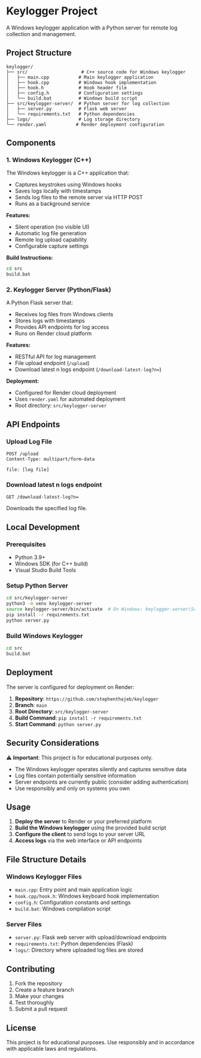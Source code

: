 # Keylogger Project

A Windows keylogger application with a Python server for remote log collection and management.

## Project Structure

```
keylogger/
├── src/                    # C++ source code for Windows keylogger
│   ├── main.cpp           # Main keylogger application
│   ├── hook.cpp           # Windows hook implementation
│   ├── hook.h             # Hook header file
│   ├── config.h           # Configuration settings
│   └── build.bat          # Windows build script
├── src/keylogger-server/  # Python server for log collection
│   ├── server.py          # Flask web server
│   └── requirements.txt   # Python dependencies
├── logs/                  # Log storage directory
└── render.yaml           # Render deployment configuration
```

## Components

### 1. Windows Keylogger (C++)

The Windows keylogger is a C++ application that:
- Captures keystrokes using Windows hooks
- Saves logs locally with timestamps
- Sends log files to the remote server via HTTP POST
- Runs as a background service

**Features:**
- Silent operation (no visible UI)
- Automatic log file generation
- Remote log upload capability
- Configurable capture settings

**Build Instructions:**
```bash
cd src
build.bat
```

### 2. Keylogger Server (Python/Flask)

A Python Flask server that:
- Receives log files from Windows clients
- Stores logs with timestamps
- Provides API endpoints for log access
- Runs on Render cloud platform

**Features:**
- RESTful API for log management
- File upload endpoint (`/upload`)
- Download latest n logs endpoint (`/download-latest-log?n=`)


**Deployment:**
- Configured for Render cloud deployment
- Uses `render.yaml` for automated deployment
- Root directory: `src/keylogger-server`

## API Endpoints

### Upload Log File
```http
POST /upload
Content-Type: multipart/form-data

file: [log file]
```

###  Download latest n logs endpoint 
```http
GET /download-latest-log?n=
```
Downloads the specified log file.

## Local Development

### Prerequisites
- Python 3.9+
- Windows SDK (for C++ build)
- Visual Studio Build Tools

### Setup Python Server
```bash
cd src/keylogger-server
python3 -m venv keylogger-server
source keylogger-server/bin/activate  # On Windows: keylogger-server\Scripts\activate
pip install -r requirements.txt
python server.py
```

### Build Windows Keylogger
```bash
cd src
build.bat
```

## Deployment

The server is configured for deployment on Render:

1. **Repository**: `https://github.com/stephenthajeb/keylogger`
2. **Branch**: `main`
3. **Root Directory**: `src/keylogger-server`
4. **Build Command**: `pip install -r requirements.txt`
5. **Start Command**: `python server.py`

## Security Considerations

⚠️ **Important**: This project is for educational purposes only.

- The Windows keylogger operates silently and captures sensitive data
- Log files contain potentially sensitive information
- Server endpoints are currently public (consider adding authentication)
- Use responsibly and only on systems you own

## Usage

1. **Deploy the server** to Render or your preferred platform
2. **Build the Windows keylogger** using the provided build script
3. **Configure the client** to send logs to your server URL
4. **Access logs** via the web interface or API endpoints

## File Structure Details

### Windows Keylogger Files
- `main.cpp`: Entry point and main application logic
- `hook.cpp/hook.h`: Windows keyboard hook implementation
- `config.h`: Configuration constants and settings
- `build.bat`: Windows compilation script

### Server Files
- `server.py`: Flask web server with upload/download endpoints
- `requirements.txt`: Python dependencies (Flask)
- `logs/`: Directory where uploaded log files are stored

## Contributing
1. Fork the repository
2. Create a feature branch
3. Make your changes
4. Test thoroughly
5. Submit a pull request

## License

This project is for educational purposes. Use responsibly and in accordance with applicable laws and regulations.


